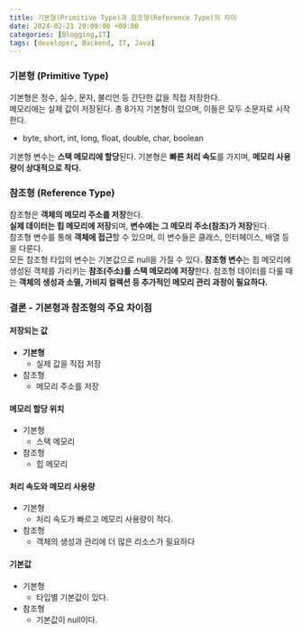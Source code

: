 ```yaml
---
title: 기본형(Primitive Type)과 참조형(Reference Type)의 차이
date: 2024-02-21 20:00:00 +09:00
categories: [Blogging,IT]
tags: [developer, Backend, IT, Java]
---
```


### 기본형 (Primitive Type)
기본형은 정수, 실수, 문자, 불리언 등 간단한 값을 직접 저장한다.<br>
메모리에는 실제 값이 저장된다. 총 8가지 기본형이 있으며, 이들은 모두 소문자로 시작한다.

- byte, short, int, long, float, double, char, boolean

기본형 변수는 **스택 메모리에 할당**된다.
기본형은 **빠른 처리 속도**를 가지며, **메모리 사용량이 상대적으로 작다.**

### 참조형 (Reference Type)
참조형은 **객체의 메모리 주소를 저장**한다.<br>
**실제 데이터는 힙 메모리에 저장**되며, **변수에는 그 메모리 주소(참조)가 저장**된다.<br>
참조형 변수를 통해 **객체에 접근**할 수 있으며, 이 변수들은 클래스, 인터페이스, 배열 등을 다룬다.<br>
모든 참조형 타입의 변수는 기본값으로 null을 가질 수 있다.
**참조형 변수**는 힙 메모리에 생성된 객체를 가리키는 **참조(주소)를 스택 메모리에 저장**한다.
참조형 데이터를 다룰 때는 **객체의 생성과 소멸, 가비지 컬렉션 등 추가적인 메모리 관리 과정이 필요하다.**

### 결론 - 기본형과 참조형의 주요 차이점 
#### 저장되는 값
- **기본형**
  -  실제 값을 직접 저장 
-  참조형
   -   메모리 주소를 저장

#### 메모리 할당 위치
-  기본형
    -  스택 메모리
-  참조형 
   -   힙 메모리
  
#### 처리 속도와 메모리 사용량
- 기본형
  - 처리 속도가 빠르고 메모리 사용량이 적다.
-  참조형
   -  객체의 생성과 관리에 더 많은 리소스가 필요하다
#### 기본값
- 기본형
  - 타입별 기본값이 있다.
- 참조형
  - 기본값이 null이다.